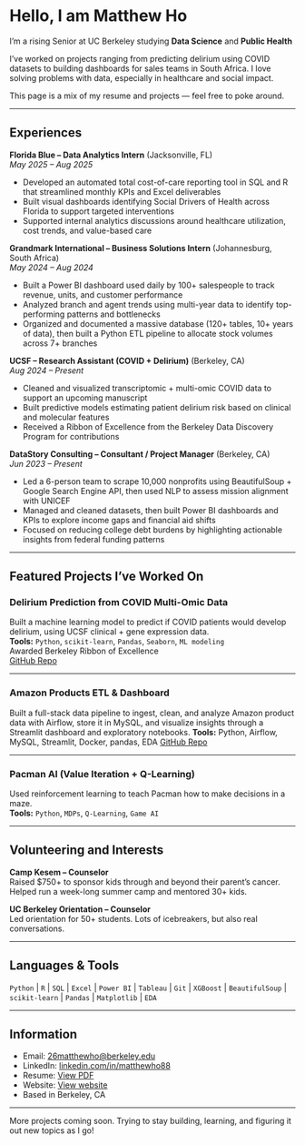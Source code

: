 # Hello, I am Matthew Ho 

I’m a rising Senior at UC Berkeley studying **Data Science** and **Public Health** 

I’ve worked on projects ranging from predicting delirium using COVID datasets to building dashboards for sales teams in South Africa. I love solving problems with data, especially in healthcare and social impact.

This page is a mix of my resume and projects — feel free to poke around.

---

## Experiences

**Florida Blue – Data Analytics Intern** (Jacksonville, FL)  
*May 2025 – Aug 2025*  
- Developed an automated total cost-of-care reporting tool in SQL and R that streamlined monthly KPIs and Excel deliverables  
- Built visual dashboards identifying Social Drivers of Health across Florida to support targeted interventions  
- Supported internal analytics discussions around healthcare utilization, cost trends, and value-based care  

**Grandmark International – Business Solutions Intern** (Johannesburg, South Africa)  
*May 2024 – Aug 2024*  
- Built a Power BI dashboard used daily by 100+ salespeople to track revenue, units, and customer performance  
- Analyzed branch and agent trends using multi-year data to identify top-performing patterns and bottlenecks  
- Organized and documented a massive database (120+ tables, 10+ years of data), then built a Python ETL pipeline to allocate stock volumes across 7+ branches  

**UCSF – Research Assistant (COVID + Delirium)** (Berkeley, CA)  
*Aug 2024 – Present*  
- Cleaned and visualized transcriptomic + multi-omic COVID data to support an upcoming manuscript  
- Built predictive models estimating patient delirium risk based on clinical and molecular features  
- Received a Ribbon of Excellence from the Berkeley Data Discovery Program for contributions  

**DataStory Consulting – Consultant / Project Manager** (Berkeley, CA)  
*Jun 2023 – Present*  
- Led a 6-person team to scrape 10,000 nonprofits using BeautifulSoup + Google Search Engine API, then used NLP to assess mission alignment with UNICEF  
- Managed and cleaned datasets, then built Power BI dashboards and KPIs to explore income gaps and financial aid shifts  
- Focused on reducing college debt burdens by highlighting actionable insights from federal funding patterns  
---

## Featured Projects I’ve Worked On

### Delirium Prediction from COVID Multi-Omic Data  
Built a machine learning model to predict if COVID patients would develop delirium, using UCSF clinical + gene expression data.  
**Tools:** `Python`, `scikit-learn`, `Pandas`, `Seaborn`, `ML modeling`  
Awarded Berkeley Ribbon of Excellence  
[GitHub Repo](https://github.com/matthewho888/delerium/tree/main)


---

### Amazon Products ETL & Dashboard
Built a full-stack data pipeline to ingest, clean, and analyze Amazon product data with Airflow, store it in MySQL, and visualize insights through a Streamlit dashboard and exploratory notebooks.
**Tools:** Python, Airflow, MySQL, Streamlit, Docker, pandas, EDA
[GitHub Repo](https://github.com/matthewho888/ETL-Pipeline-Airflow-MySQL-Docker-)

---

### Pacman AI (Value Iteration + Q-Learning)  
Used reinforcement learning to teach Pacman how to make decisions in a maze.  
**Tools:** `Python`, `MDPs`, `Q-Learning`, `Game AI`  

---

## Volunteering and Interests

**Camp Kesem – Counselor**  
Raised $750+ to sponsor kids through and beyond their parent’s cancer. Helped run a week-long summer camp and mentored 30+ kids.

**UC Berkeley Orientation – Counselor**  
Led orientation for 50+ students. Lots of icebreakers, but also real conversations.

---

## Languages & Tools

`Python` | `R` | `SQL` |  `Excel` | `Power BI` | `Tableau` | `Git` | `XGBoost` | `BeautifulSoup` | `scikit-learn` | `Pandas` | `Matplotlib` | `EDA`

---

## Information

- Email: [26matthewho@berkeley.edu](mailto:26matthewho@berkeley.edu)  
- LinkedIn: [linkedin.com/in/matthewho88](https://www.linkedin.com/in/matthewho88/)  
- Resume: [View PDF](https://drive.google.com/file/d/1n6v4j4-kc-N33Do20g2RtKTfvCcOV2Aq/view?usp=sharing)
- Website: [View website](https://matthewho888.github.io/My-Portfolio-/)
- Based in Berkeley, CA


---

More projects coming soon. Trying to stay building, learning, and figuring it out new topics as I go!
